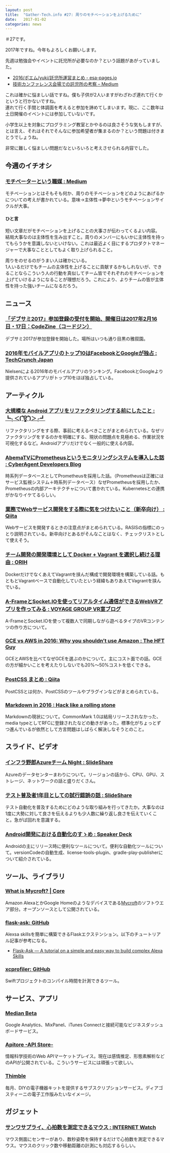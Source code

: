 ```yaml
---
layout: post
title:  "Gather-Tech.info #27: 周りのモチベーションを上げるために"
date:   2017-01-02
categories: news
---
```


＃27です。

2017年ですね。今年もよろしくお願いします。

先週は勉強会やイベントに託児所が必要なのか？という話題があがっていました。

- [2016/ポエム/yuki/託児所運営まとめ - esa-pages.io](https://esa-pages.io/p/sharing/68/posts/489/bf1736e8ef111c9d2f9b.html)
- [技術カンファレンス会場での託児所の考察 – Medium](https://medium.com/@lestrrat/%E6%8A%80%E8%A1%93%E3%82%AB%E3%83%B3%E3%83%95%E3%82%A1%E3%83%AC%E3%83%B3%E3%82%B9%E4%BC%9A%E5%A0%B4%E3%81%A7%E3%81%AE%E8%A8%97%E5%85%90%E6%89%80%E3%81%AE%E8%80%83%E5%AF%9F-29506be85155#.iudlzy4i1)

これは確かに悩ましい話ですね。僕も子供が2人いますがわざわざ連れて行くかというと行かないですね。  
連れて行く手間と体調面を考えると参加を諦めてしまいます。現に、ここ数年は土日開催のイベントには参加していないです。

小学生以上を対象にプログラミング教室とかやるのは良さそうな気もしますが、とは言え、それはそれでそんなに参加希望者が集まるのか？という問題は付きまとうでしょうね。

非常に難しく悩ましい問題だなといろいろと考えさせられる内容でした。

## 今週のイチオシ

### [モチベーターという職媒 : Medium](https://medium.com/@satoshikawamata/%E3%83%A2%E3%83%81%E3%83%99%E3%83%BC%E3%82%BF%E3%83%BC%E3%81%A8%E3%81%84%E3%81%86%E8%81%B7%E5%AA%92-5d4612ad80b9#.2ibuyfz6j)

モチベーションとはそもそも何か、周りのモチベーションをどのようにあげるかについての考えが書かれている。意味→主体性→夢中というモチベーションサイクルが大事。

#### ひと言

短い文章だがモチベーションを上げることの大事さが伝わってくるよい内容。  
結局大事なのは主体性を生み出すこと。周りのメンバーにもいかに主体性を持ってもらうかを意識しないといけない。これは最近よく目にするプロダクトマネージャーで大事なこととしてもよく取り上げられること。

周りをのせるのがうまい人は確かにいる。  
1人いるだけでもチームの主体性を上げることに貢献するかもしれないが、できることならこういう人の行動を真似してチーム皆でそれぞれのモチベーションを上げていけるようになることが理想だろう。これにより、よりチームの皆が主体性を持った強いチームになるだろう。

## ニュース

### [「デブサミ2017」参加登録の受付を開始、開催日は2017年2月16日・17日：CodeZine（コードジン）](http://codezine.jp/article/detail/9915)

デブサミ2017が参加登録を開始した。場所はいつも通り目黒の雅叙園。

### [2016年モバイルアプリのトップ10はFacebookとGoogleが独占 : TechCrunch Japan](http://jp.techcrunch.com/2016/12/29/20161228facebook-google-dominate-the-list-of-2016s-top-apps/)

Nielsenによる2016年のモバイルアプリのランキング。FacebookとGoogleより提供されているアプリがトップ10をほぼ独占している。

## アーティクル

### [大規模な Android アプリをリファクタリングする前にしたこと : ┗┐＜(՞ਊ՞)＞┌┛](http://funnelbit.hatenablog.com/entry/2016/12/25/000022)

リファクタリングをする際、事前に考えるべきことがまとめられている。なぜリファクタリングをするのかを明確にする、現状の問題点を見極める、作業状況を可視化するなど。Androidアプリだけでなく一般的に使える内容。

### [AbemaTVにPrometheusというモニタリングシステムを導入した話 : CyberAgent Developers Blog](https://developers.cyberagent.co.jp/blog/archives/3814/)

時系列データベースとしてPrometheusを採用した話。（Prometheusは正確にはサービス監視システム＋時系列データベース）なぜPrometheusを採用したか、Prometheusの内部アーキテクチャについて書かれている。Kubernetesとの連携がかなりイケてるらしい。

### [業務でWebサービス開発をする際に気をつけたいこと（新卒向け） : Qiita](http://qiita.com/zaru/items/71900d0e4b2afaaa955b)

Webサービスを開発するときの注意点がまとめられている。RASISの指標にのっとり説明されている。新卒向けとあるがそんなことはなく、チェックリストとして使えそう。

### [チーム開発の開発環境として Docker + Vagrant を選択し続ける理由 : ORIH](https://orih.io/2016/12/the-reason-why-we-continue-to-choose-docker-and-vagrant-as-our-dev-stack/)

DockerだけでなくあえてVagrantを挟んだ構成で開発環境を構築している話。もともとVagrantベースで自動化していたという経緯もありあえてVagrantを挟んでいる。

### [A-FrameとSocket.IOを使ってリアルタイム通信ができるWebVRアプリを作ってみる : VOYAGE GROUP VR室ブログ](http://vr-lab.voyagegroup.com/entry/2016/12/26/231043)

A-FrameとSocket.IOを使って複数人で同期しながら遊べるタイプのVRコンテンツの作り方について。

### [GCE vs AWS in 2016: Why you shouldn’t use Amazon : The HFT Guy](https://thehftguy.com/2016/06/15/gce-vs-aws-in-2016-why-you-should-never-use-amazon/)

GCEとAWSを比べてなぜGCEを選ぶのかについて。主にコスト面での話。GCEの方が細かいことを考えたりしないでも20%〜50%コストを低くできる。

### [PostCSS まとめ : Qiita](http://qiita.com/morishitter/items/4a04eb144abf49f41d7d)

PostCSSとは何か、PostCSSのツールやプラグインなどがまとめられている。

### [Markdown in 2016 : Hack like a rolling stone](http://tk0miya.hatenablog.com/entry/2016/12/30/205418)

Markdownの現状について。CommonMark 1.0は結局リリースされなかった、media typeとしてRFCに登録されたなどの動きがあった。標準化がちょっとずつ進んでいるが依然として方言問題はしばらく解決しなそうとのこと。

## スライド、ビデオ

### [インフラ野郎Azureチーム Night : SlideShare](http://www.slideshare.net/ToruMakabe/azure-night)

Azureのデータセンターまわりについて。リージョンの話から、CPU、GPU、ストレージ、ネットワークの話と盛りだくさん。

### [テスト普及者1年目としての試行錯誤の話 : SlideShare](http://www.slideshare.net/TakashiMori5/1-69708466)

テスト自動化を普及するためにどのような取り組みを行ってきたか。大事なのは1度に大勢に対して良さを伝えるよりも少人数に繰り返し良さを伝えていくこと。急がば回れを意識する。

### [Android開発における自動化のすゝめ : Speaker Deck](https://speakerdeck.com/ayatk/androidkai-fa-niokeruzi-dong-hua-falsesu-me)

Androidの主にリリース時に便利なツールについて。便利な自動化ツールについて。versionCodeの自動生成、license-tools-plugin、gradle-play-publisherについて紹介されている。

## ツール、ライブラリ

### [What is Mycroft? | Core](https://docs.mycroft.ai/)

Amazon AlexaとかGoogle Homeのようなデバイスである[Mycroft](https://mycroft.ai/)のソフトウエア部分。オープンソースとして公開されている。

### [flask-ask: GitHub](https://github.com/johnwheeler/flask-ask)

Alexsa skillsを簡単に構築できるFlaskエクステンション。以下のチュートリアル記事が参考になる。

- [Flask-Ask — A tutorial on a simple and easy way to build complex Alexa Skills](https://blog.craftworkz.co/flask-ask-a-tutorial-on-a-simple-and-easy-way-to-build-complex-alexa-skills-426a6b3ff8bc#.rfcosrheg)

### [xcprofiler: GitHub](https://github.com/giginet/xcprofiler)

Swiftプロジェクトのコンパイル時間を計測できるツール。

## サービス、アプリ

### [Median Beta](https://median.tech/)

Google Analytics、MixPanel、iTunes Connectと接続可能なビジネスダッシュボードサービス。

### [Apitore -API Store-](https://apitore.com/store/index.html)

情報科学技術のWeb APIマーケットプレイス。現在は感情推定、形態素解析などのAPIが公開されている。こういうサービスには頑張って欲しい。

### [Thimble](https://thimble.io/)

毎月、DIYの電子機器キットを提供するサブスクリプションサービス。ディアゴスティーニの電子工作版みたいなイメージ。

## ガジェット

### [サンワサプライ、心拍数を測定できるマウス : INTERNET Watch](http://internet.watch.impress.co.jp/docs/news/1037310.html)

マウス側面にセンサーがあり、数秒姿勢を保持するだけで心拍数を測定できるマウス。マウスのクリック数や移動距離の計測にも対応するらしい。
